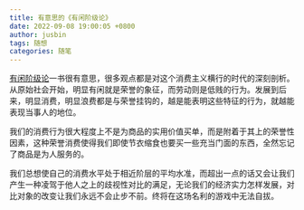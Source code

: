 ```yaml
---
title: 有意思的《有闲阶级论》
date: 2022-09-08 19:00:05 +0800
author: jusbin
tags: 随想
categories: 随笔
---
```

[有闲阶级论](/posts/有闲阶级论)一书很有意思，很多观点都是对这个消费主义横行的时代的深刻剖析。从原始社会开始，明显有闲就是荣誉的象征，而劳动则是低贱的行为。发展到后来，明显消费，明显浪费都是与荣誉挂钩的，越是能表明这些特征的行为，就越能表现当事人的地位。

我们的消费行为很大程度上不是为商品的实用价值买单，而是附着于其上的荣誉性因素，这种荣誉消费使得我们即使节衣缩食也要买一些充当门面的东西，全然忘记了商品是为人服务的。

我们总想使自己的消费水平处于相近阶层的平均水准，而超出一点的话又会让我们产生一种凌驾于他人之上的歧视性对比的满足，无论我们的经济实力怎样发展，对比对象的改变让我们永远不会止步不前。终将在这场名利的游戏中无法自拔。

